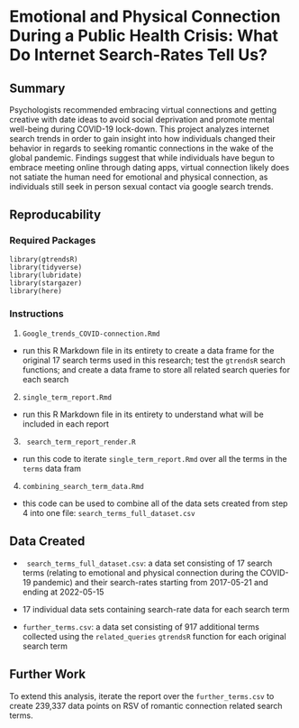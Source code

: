 # Emotional and Physical Connection During a Public Health Crisis: What Do Internet Search-Rates Tell Us?

## Summary

Psychologists recommended embracing virtual connections and getting creative with date ideas to avoid social deprivation and promote mental well-being during COVID-19 lock-down. This project analyzes internet search trends in order to gain insight into how individuals changed their behavior in regards to seeking romantic connections in the wake of the global pandemic. Findings suggest that while individuals have begun to embrace meeting online through dating apps, virtual connection likely does not satiate the human need for emotional and physical connection, as individuals still seek in person sexual contact via google search trends.



## Reproducability 

### Required Packages

```
library(gtrendsR)
library(tidyverse)
library(lubridate)
library(stargazer)
library(here)
```

### Instructions 

1. ```Google_trends_COVID-connection.Rmd```

* run this R Markdown file in its entirety to create a data frame for the original 17 search terms used in this research; test the ```gtrendsR``` search functions; and create a data frame to store all related search queries for each search

2. ```single_term_report.Rmd```

* run this R Markdown file in its entirety to understand what will be included in each report 

3. ``` search_term_report_render.R```

* run this code to iterate ```single_term_report.Rmd``` over all the terms in the ```terms``` data fram

4. ```combining_search_term_data.Rmd```

* this code can be used to combine all of the data sets created from step 4 into one file: ```search_terms_full_dataset.csv```



## Data Created 

* ``` search_terms_full_dataset.csv```: a data set consisting of 17 search terms (relating to emotional and physical connection during the COVID-19 pandemic) and their search-rates starting from 2017-05-21 and ending at 2022-05-15

* 17 individual data sets containing search-rate data for each search term

* ```further_terms.csv```: a data set consisting of 917 additional terms collected using the ```related_queries``` ```gtrendsR``` function for each original search term


## Further Work

To extend this analysis, iterate the report over the ```further_terms.csv``` to create 239,337 data points on RSV of romantic connection related search terms. 